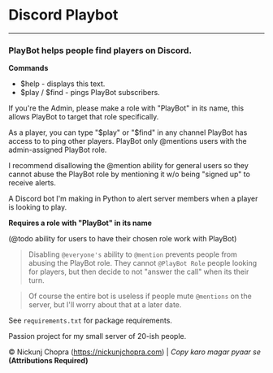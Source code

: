 # Discord Playbot
----
### PlayBot helps people find players on Discord.

**Commands**

- $help - displays this text.
- $play / $find - pings PlayBot subscribers.

If you're the Admin, please make a role with "PlayBot" in its name, this allows PlayBot to target that role specifically.

As a player, you can type "$play" or "$find" in any channel PlayBot has access to to ping other players. PlayBot only @mentions users with the admin-assigned PlayBot role.

I recommend disallowing the @mention ability for general users so they cannot abuse the PlayBot role by mentioning it w/o being "signed up" to receive alerts.

A Discord bot I'm making in Python to alert server members when a player is looking to play.

**Requires a role with "PlayBot" in its name**

(@todo ability for users to have their chosen role work with PlayBot)

> Disabling `@everyone's` ability to `@mention` prevents people from abusing the PlayBot role. They cannot `@PlayBot Role` people looking for players, but then decide to not "answer the call" when its their turn.

> Of course the entire bot is useless if people mute `@mentions` on the server, but I'll worry about that at a later date.

See `requirements.txt` for package requirements.

Passion project for my small server of 20-ish people.

© Nickunj Chopra (https://nickunjchopra.com) | *Copy karo magar pyaar se* **(Attributions Required)**
